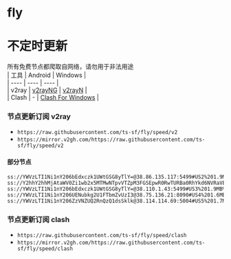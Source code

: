 # fly
# 不定时更新
所有免费节点都爬取自网络，请勿用于非法用途  
|  工具  | Android  | Windows  |  
|  ----  | ----   | ----  |  
| v2ray  | [v2rayNG](https://github.com/2dust/v2rayNG/releases) | [v2rayN](https://github.com/2dust/v2rayN/releases) |  
| Clash  | - | [Clash For Windows](https://github.com/2dust/clashN/releases) | 
  
### 节点更新订阅  v2ray
- `https://raw.githubusercontent.com/ts-sf/fly/speed/v2`  
- `https://mirror.v2gh.com/https://raw.githubusercontent.com/ts-sf/fly/speed/v2`  

#### 部分节点  
``` 
ss://YWVzLTI1Ni1nY206bEdxczk1UWtGSG8yTlY=@38.86.135.117:5499#US2%201.9MB%2Fs
ss://Y2hhY2hhMjAtaWV0Zi1wb2x5MTMwNTpvVTZpM3FGSEpwR0RwTURBa0RhYkd6NVRaVENYU1NLUVZWNHJXdXBwRXJIdm1uQmJRUGVaMXdGOFVzejJHeTlieEREakNUR3VNWU1DenZwTm5lcGpCQmFlOE1NWXhyN00=@mx2.drawnrisha.one:55988#%E6%9C%AA%E7%9F%A57%2078.5KB%2Fs
ss://YWVzLTI1Ni1nY206bEdxczk1UWtGSG8yTlY=@38.110.1.43:5499#US3%201.9MB%2Fs
ss://YWVzLTI1Ni1nY206UENubkg2U1FTbmZvUzI3@38.75.136.21:8090#US4%201.6MB%2Fs
ss://YWVzLTI1Ni1nY206ZzVNZUQ2RnQzQ1dsSklk@38.114.114.69:5004#US5%201.7MB%2Fs
```
### 节点更新订阅  clash
- `https://raw.githubusercontent.com/ts-sf/fly/speed/clash`  
- `https://mirror.v2gh.com/https://raw.githubusercontent.com/ts-sf/fly/speed/clash`  


